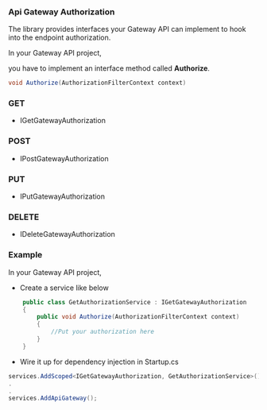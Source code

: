 ### Api Gateway Authorization

The library provides interfaces your Gateway API can implement to hook into the endpoint authorization.

In your Gateway API project,

you have to implement an interface method called **Authorize**.

```C#
void Authorize(AuthorizationFilterContext context)
```

### GET

*	IGetGatewayAuthorization

### POST

*	IPostGatewayAuthorization

### PUT

*	IPutGatewayAuthorization

### DELETE

*	IDeleteGatewayAuthorization


### Example

In your Gateway API project,

*	Create a service like below

```C#
    public class GetAuthorizationService : IGetGatewayAuthorization
    {
        public void Authorize(AuthorizationFilterContext context)
        {
            //Put your authorization here
        }
    }
```

*	Wire it up for dependency injection in Startup.cs

```C#
services.AddScoped<IGetGatewayAuthorization, GetAuthorizationService>();
.
.
services.AddApiGateway();
```

